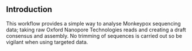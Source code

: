 ## Introduction

This workflow provides a simple way to analyse Monkeypox sequencing data; taking raw Oxford Nanopore Technologies reads and creating a draft consensus and assembly. No trimming of sequences is carried out so be vigilant when using targeted data.
